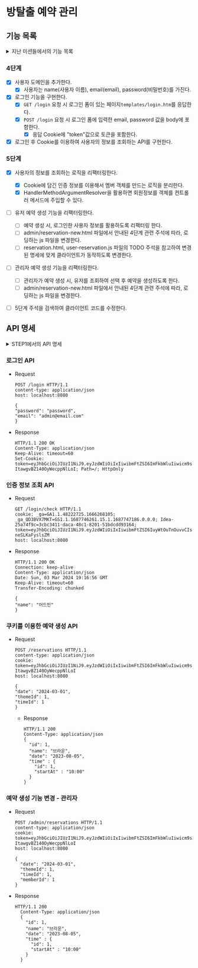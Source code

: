 # 방탈출 예약 관리

## 기능 목록

<details>
<summary>지난 미션들에서의 기능 목록</summary>
<div markdown="1">

- [x] `localhost:8080/admin` 요청 시 어드민 메인 페이지가 응답할 수 있게 한다.<br>
    - [x] 어드민 메인 페이지는 `templates/admin/index.html` 파일을 이용한다.<br>
- [x] 필요한 의존성을 찾아서 `build.gradle`에 추가한다.<br>
- [x] `/admin/reservation` 요청 시 예약 관리 페이지가 응답할 수 있게 한다.<br>
    - [x] 페이지는 `templates/admin/reservation-legacy.html` 파일을 이용한다.<br>
- [x] API 명세를 따라 예약 관리 페이지 로드 시 호출되는 예약 목록 조회 API도 구현한다.<br>
- [x] API 명세를 따라 예약 추가 API를 구현한다.<br>
- [x] API 명세를 따라 예약 삭제 API를 구현한다.<br>
    - Spring MVC가 제공하는 Annotation을 활용한다.<br>
- [x] 예약 정보의 식별자를 생성할 때 AtomicLong을 활용한다. <br>
- [x] h2 데이터베이스를 연동한다.<br>
- [x] 데이터베이스의 예약 스키마를 추가한다.<br>
- [x] 예약 조회를 구현한다.<br>
- [x] 예약 추가를 구현한다.<br>
- [x] 예약 삭제를 구현한다.<br>
- [x] 시간 추가를 구현한다.<br>
- [x] 시간 조회를 구현한다.<br>
- [x] 시간 삭제를 구현한다.<br>
- [x] 시간 관리 페이지를 구현한다.<br>
- [x] 예약 페이지 파일 수정한다.<br>
- [x] 외래키 지정을 통해 예약 테이블과 예약 시간 테이블의 관계를 설정한다.<br>
- [x] 바탕 코드는 spring-roomescape-admin 미션의 결과물을 사용한다.
- [x] 어드민 페이지에서 기능이 정상 동작하도록 API들을 수정한다.
- [x] 발생할 수 있는 예외 상황에 대한 처리를 한다.
  - [x] 시간 생성 시 시작 시간에 유효하지 않은 값이 입력되었을 때
  - [x] 예약 생성 시 예약자명, 날짜, 시간에 유효하지 않은 값이 입력되었을 때
  - [x] 특정 시간에 대한 예약이 존재하는데, 그 시간을 삭제하려고 할 때
  - [x] 지나간 날짜와 시간에 대한 예약 생성을 하려고 할 때
  - [x] 중복 예약을 하려고 할 때
- [x] 테마 도메인을 추가한다.
  - [x] 해당 도메인에 맞게 예약 도메인 또한 수정한다.
  - [x] 어드민에서 방탈출 예약 시, 테마 정보를 포함할 수 있도록 신규 페이지 파일을 사용한다.
- [x]  `/admin/theme` 요청 시 테마 관리 페이지를 응답한다.
- 페이지는 `templates/admin/theme.html` 파일을 이용한다.
- [x] 테마 조회를 구현한다.
- [x] 테마 추가를 구현한다.
- [x] 테마 삭제를 구현한다.
- [x] 테마 관련 예외를 구현한다.
- [x] 사용자가 예약 가능한 시간을 조회할 수 있다.
  - [x] 날짜와 테마를 선택하면 예약 가능한 시간을 확인할 수 있다.
  - [x] 예약 시 사용자 구분은 어드민과 동일하게 사용자의 이름으로 한다.
- [x] 사용자 예약 추가 기능을 구현한다.
- [x] `/reservation` 요청 시 사용자 예약 페이지를 응답한다.
  - [x] 페이지는 `templates/reservation.html` 파일을 이용한다.
- [x] 인기 테마 조회 기능을 구현한다.
  - [x] 최근 일주일을 기준으로, 해당 기간 내에 방문하는 예약이 많은 테마 10개를 확인한다.
- [x] `/` 요청 시 인기 테마 페이지를 응답한다.
  - [x]  페이지는 `templates/index.html` 파일을 이용한다.

</div>
</details>

### 4단계
- [x] 사용자 도메인을 추가한다.
    - [x] 사용자는 name(사용자 이름), email(email), password(비밀번호)를 가진다.
- [x] 로그인 기능을 구현한다.
    - [x] `GET /login` 요청 시 로그인 폼이 있는 페이지`templates/login.htm`를 응답한다.
    - [x] `POST /login` 요청 시 로그인 폼에 입력한 email, password 값을 body에 포함한다.
        - [x] 응답 Cookie에 "token"값으로 토큰을 포함한다.
- [x] 로그인 후 Cookie를 이용하여 사용자의 정보를 조회하는 API를 구현한다.

### 5단계
- [x] 사용자의 정보를 조회하는 로직을 리팩터링한다.
  - [x] Cookie에 담긴 인증 정보를 이용해서 멤버 객체를 만드는 로직을 분리한다.
  - [x] HandlerMethodArgumentResolver을 활용하면 회원정보를 객체를 컨트롤러 메서드에 주입할 수 있다.
- [ ] 유저 예약 생성 기능을 리팩터링한다.
  - [ ] 예약 생성 시, 로그인한 사용자 정보를 활용하도록 리팩터링 한다.
  - [ ] admin/reservation-new.html 파일에서 안내된 4단계 관련 주석에 따라, 로딩하는 js 파일을 변경한다.
  - [ ] reservation.html, user-reservation.js 파일의 TODO 주석을 참고하여 변경된 명세에 맞게 클라이언트가 동작하도록 변경한다.
- [ ] 관리자 예약 생성 기능을 리팩터링한다.
  - [ ] 관리자가 예약 생성 시, 유저를 조회하여 선택 후 예약을 생성하도록 한다.
  - [ ] admin/reservation-new.html 파일에서 안내된 4단계 관련 주석에 따라, 로딩하는 js 파일을 변경한다.
- [ ] 5단계 주석을 검색하여 클라이언트 코드를 수정한다.


## API 명세

<details>
<summary>STEP1에서의 API 명세</summary>
<div markdown="1">

### 예약 목록 조회 API

- Request

```
GET /reservations HTTP/1.1
```

- Response

```
[
    {
        "id": 1,
        "name": "브라운",
        "date": "2023-08-05",
        "time": {
            "id": 1,
            "startAt": "10:00"
        }
    }
]
```

### 예약 추가 API

- Request

```
POST /reservations HTTP/1.1
content-type: application/json
{
    "date": "2023-08-05",
    "name": "브라운",
    "timeId": 1
}
```

- Response

```
HTTP/1.1 200
Content-Type: application/json
{
    "id": 1,
    "name": "브라운",
    "date": "2023-08-05",
    "time" : {
        "id": 1,
        "startAt" : "10:00"
    }
}
```

### 예약 취소 API

- Request

```
DELETE /reservations/1 HTTP/1.1
```

- Response

```
HTTP/1.1 200
```

### 시간 추가 API

- Request

```
POST /times HTTP/1.1
content-type: application/json
{
    "startAt": "10:00"
}
```

- Response

```
HTTP/1.1 200
Content-Type: application/json
{
    "id": 1,
    "startAt": "10:00"
}
```

### 시간 조회 API

- Request

```
GET /times HTTP/1.1
```

- Response

```
HTTP/1.1 200
Content-Type: application/json
[
    {
        "id": 1,
        "startAt": "10:00"
    }
]
```

### 시간 삭제 API

- Request

```
DELETE /times/1 HTTP/1.1
```

- Response

```
HTTP/1.1 200
```

### 테마 조회 API

- Request
  ```
  GET /themes HTTP/1.1
  ```
- Response
  ```
  HTTP/1.1 200 
  Content-Type: application/json
  
  [
     {
          "id": 1,
          "name": "레벨2 탈출",
          "description": "우테코 레벨2를 탈출하는 내용입니다.",
          "thumbnail": "https://i.pinimg.com/236x/6e/bc/46/6ebc461a94a49f9ea3b8bbe2204145d4.jpg"
      }
  ]
  ```

### 테마 추가 API

- Request
  ```
  POST /themes HTTP/1.1
  content-type: application/json
  
  {
      "name": "레벨2 탈출",
      "description": "우테코 레벨2를 탈출하는 내용입니다.",
      "thumbnail": "https://i.pinimg.com/236x/6e/bc/46/6ebc461a94a49f9ea3b8bbe2204145d4.jpg"
  }
  ```
- Response
  ```
  HTTP/1.1 201
  Location: /themes/1
  Content-Type: application/json
  
  {
      "id": 1,
      "name": "레벨2 탈출",
      "description": "우테코 레벨2를 탈출하는 내용입니다.",
      "thumbnail": "https://i.pinimg.com/236x/6e/bc/46/6ebc461a94a49f9ea3b8bbe2204145d4.jpg"
  }
  ```

### 테마 삭제 API

- Request
  ```
  DELETE /themes/1 HTTP/1.1
  ```
- Response
  ```
  HTTP/1.1 204
  ```

### 사용자 예약 가능 시간 API

- Request
  ```
  GET /times/available/date="2024-05-30"&themeId=1 HTTP/1.1
  ```
- Response
  ```
  HTTP/1.1 200
  Content-Type: application/json
  [
    {
        "id": 1,
        "startAt": "10:00"
    }
  ]
  ```

### 인기 테마 API

- Request
  ```
  GET /themes/popular HTTP/1.1
  ```
- Response
  ```
  HTTP/1.1 200
  Content-Type: application/json
  [
    {
      "id":1,
      "name":"테마1",
      "description":"설명1",
      "thumbnail":"https://www.urbanbrush.net/web/wp-content/uploads/edd/2022/08/urbanbrush-20220801083851022216.jpg"
    }
  ]
  ```
  
</div>
</details>



### 로그인 API

- Request
  ```
  POST /login HTTP/1.1
  content-type: application/json
  host: localhost:8080
  
  {
  "password": "password",
  "email": "admin@email.com"
  }
  ```
- Response
  ```
  HTTP/1.1 200 OK
  Content-Type: application/json
  Keep-Alive: timeout=60
  Set-Cookie: token=eyJhbGciOiJIUzI1NiJ9.eyJzdWIiOiIxIiwibmFtZSI6ImFkbWluIiwicm9sZSI6IkFETUlOIn0.cwnHsltFeEtOzMHs2Q5-ItawgvBZ140OyWecppNlLoI; Path=/; HttpOnly
  ```

### 인증 정보 조회 API

- Request
  ```
  GET /login/check HTTP/1.1
  cookie: _ga=GA1.1.48222725.1666268105; _ga_QD3BVX7MKT=GS1.1.1687746261.15.1.1687747186.0.0.0; Idea-25a74f9c=3cbc3411-daca-48c1-8201-51bdcdd93164; token=eyJhbGciOiJIUzI1NiJ9.eyJzdWIiOiIxIiwibmFtZSI6IuyWtOuTnOuvvCIsInJvbGUiOiJBRE1JTiJ9.vcK93ONRQYPFCxT5KleSM6b7cl1FE-neSLKaFyslsZM
  host: localhost:8080
  ```
- Response
  ```
  HTTP/1.1 200 OK
  Connection: keep-alive
  Content-Type: application/json
  Date: Sun, 03 Mar 2024 19:16:56 GMT
  Keep-Alive: timeout=60
  Transfer-Encoding: chunked
  
  {
  "name": "어드민"
  }
  ```
  
### 쿠키를 이용한 예약 생성 API
- Request
  ```
  POST /reservations HTTP/1.1
  content-type: application/json
  cookie: token=eyJhbGciOiJIUzI1NiJ9.eyJzdWIiOiIxIiwibmFtZSI6ImFkbWluIiwicm9sZSI6IkFETUlOIn0.cwnHsltFeEtOzMHs2Q5-ItawgvBZ140OyWecppNlLoI
  host: localhost:8080
  
  {
  "date": "2024-03-01",
  "themeId": 1,
  "timeId": 1
  }
  ```
  - Response
    ```
    HTTP/1.1 200
    Content-Type: application/json
    {
      "id": 1,
      "name": "브라운",
      "date": "2023-08-05",
      "time" : {
        "id": 1,
        "startAt" : "10:00"
      }
    }
    ```
    
### 예약 생성 기능 변경 - 관리자 
- Request
  ```
  POST /admin/reservations HTTP/1.1
  content-type: application/json
  cookie: token=eyJhbGciOiJIUzI1NiJ9.eyJzdWIiOiIxIiwibmFtZSI6ImFkbWluIiwicm9sZSI6IkFETUlOIn0.cwnHsltFeEtOzMHs2Q5-ItawgvBZ140OyWecppNlLoI
  host: localhost:8080
  
  {
    "date": "2024-03-01",
    "themeId": 1,
    "timeId": 1,
    "memberId": 1
  }
  ```

- Response
  ```
  HTTP/1.1 200
    Content-Type: application/json
    {
      "id": 1,
      "name": "브라운",
      "date": "2023-08-05",
      "time" : {
        "id": 1,
        "startAt" : "10:00"
      }
    }
  ```
